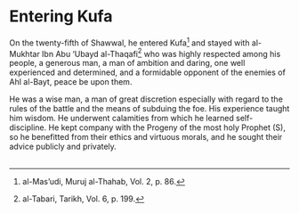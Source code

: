 Entering Kufa
=============

On the twenty-fifth of Shawwal, he entered Kufa[^1] and stayed with
al-Mukhtar Ibn Abu ‘Ubayd al-Thaqafi[^2] who was highly respected among
his people, a generous man, a man of ambition and daring, one well
experienced and determined, and a formidable opponent of the enemies of
Ahl al-Bayt, peace be upon them.

He was a wise man, a man of great discretion especially with regard to
the rules of the battle and the means of subduing the foe. His
experience taught him wisdom. He underwent calamities from which he
learned self-discipline. He kept company with the Progeny of the most
holy Prophet (S), so he benefitted from their ethics and virtuous
morals, and he sought their advice publicly and privately.  
  

[^1]: al-Mas’udi, Muruj al-Thahab, Vol. 2, p. 86.

[^2]: al-Tabari, Tarikh, Vol. 6, p. 199.


